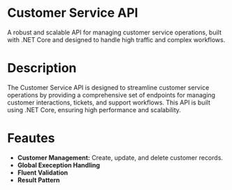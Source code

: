 Customer Service API
==============
A robust and scalable API for managing customer service operations, built with .NET Core and designed to handle high traffic and complex workflows.

Description
==============
The Customer Service API is designed to streamline customer service operations by providing a comprehensive set of endpoints for managing customer interactions, tickets, and support workflows. This API is built using .NET Core, ensuring high performance and scalability.

Feautes
=======
- **Customer Management:** Create, update, and delete customer records.
- **Global Exeception Handling**
- **Fluent Validation**
- **Result Pattern**
